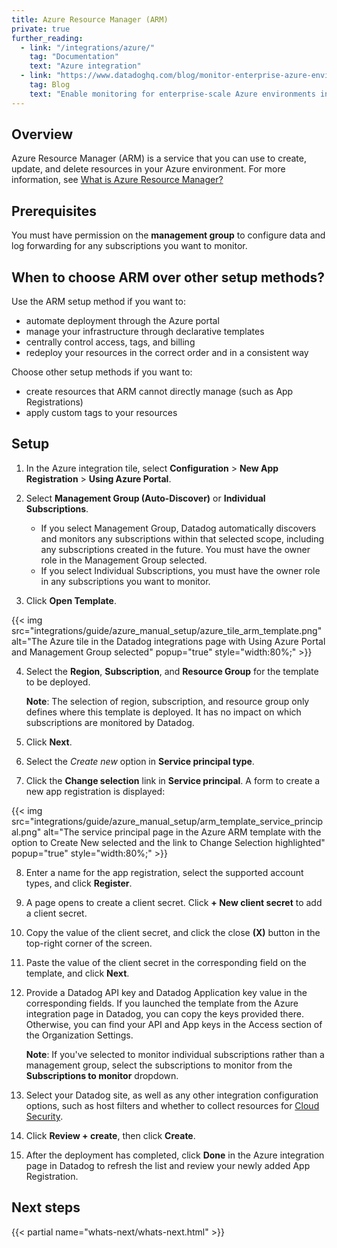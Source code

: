 ```yaml
---
title: Azure Resource Manager (ARM)
private: true
further_reading:
  - link: "/integrations/azure/"
    tag: "Documentation"
    text: "Azure integration"
  - link: "https://www.datadoghq.com/blog/monitor-enterprise-azure-environments-with-datadog/"
    tag: Blog
    text: "Enable monitoring for enterprise-scale Azure environments in minutes with Datadog"
---
```


## Overview

Azure Resource Manager (ARM) is a service that you can use to create, update, and delete resources in your Azure environment. For more information, see [What is Azure Resource Manager?][1]

## Prerequisites

You must have permission on the **management group** to configure data and log forwarding for any subscriptions you want to monitor.

## When to choose ARM over other setup methods?

Use the ARM setup method if you want to:
   - automate deployment through the Azure portal
   - manage your infrastructure through declarative templates
   - centrally control access, tags, and billing
   - redeploy your resources in the correct order and in a consistent way

Choose other setup methods if you want to:
   - create resources that ARM cannot directly manage (such as App Registrations)
   - apply custom tags to your resources

## Setup

1. In the Azure integration tile, select **Configuration** > **New App Registration** > **Using Azure Portal**.

2. Select **Management Group (Auto-Discover)** or **Individual Subscriptions**.
   - If you select Management Group, Datadog automatically discovers and monitors any subscriptions within that selected scope, including any subscriptions created in the future. You must have the owner role in the Management Group selected.
   - If you select Individual Subscriptions, you must have the owner role in any subscriptions you want to monitor.

3. Click **Open Template**.

{{< img src="integrations/guide/azure_manual_setup/azure_tile_arm_template.png" alt="The Azure tile in the Datadog integrations page with Using Azure Portal and Management Group selected" popup="true" style="width:80%;" >}}

4. Select the **Region**, **Subscription**, and **Resource Group** for the template to be deployed.

   **Note**: The selection of region, subscription, and resource group only defines where this template is deployed. It has no impact on which subscriptions are monitored by Datadog.

5. Click **Next**.

6. Select the _Create new_ option in **Service principal type**. 
7. Click the **Change selection** link in **Service principal**.
A form to create a new app registration is displayed:

{{< img src="integrations/guide/azure_manual_setup/arm_template_service_principal.png" alt="The service principal page in the Azure ARM template with the option to Create New selected and the link to Change Selection highlighted" popup="true" style="width:80%;" >}}

8. Enter a name for the app registration, select the supported account types, and click **Register**.

9. A page opens to create a client secret. Click **+ New client secret** to add a client secret.

10. Copy the value of the client secret, and click the close **(X)** button in the top-right corner of the screen.

11. Paste the value of the client secret in the corresponding field on the template, and click **Next**.

12. Provide a Datadog API key and Datadog Application key value in the corresponding fields. If you launched the template from the Azure integration page in Datadog, you can copy the keys provided there. Otherwise, you can find your API and App keys in the Access section of the Organization Settings.

    **Note**: If you've selected to monitor individual subscriptions rather than a management group, select the subscriptions to monitor from the **Subscriptions to monitor** dropdown.

13. Select your Datadog site, as well as any other integration configuration options, such as host filters and whether to collect resources for [Cloud Security][2].

14. Click **Review + create**, then click **Create**.

15. After the deployment has completed, click **Done** in the Azure integration page in Datadog to refresh the list and review your newly added App Registration.

## Next steps

<CONTENT>

{{< partial name="whats-next/whats-next.html" >}}

[1]: https://learn.microsoft.com/azure/azure-resource-manager/management/overview
[2]: /security/cloud_security_management/